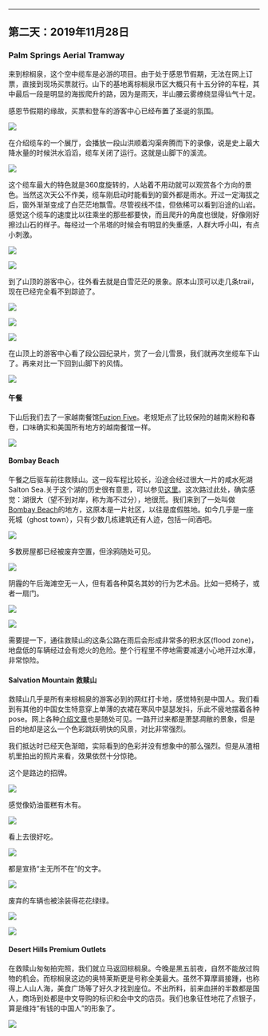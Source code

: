 
-------------
第二天：2019年11月28日
-------------

### Palm Springs Aerial Tramway
来到棕榈泉，这个空中缆车是必游的项目。由于处于感恩节假期，无法在网上订票，直接到现场买票就行。山下的基地离棕榈泉市区大概只有十五分钟的车程，其中最后一段是明显的海拔爬升的路，因为是雨天，半山腰云雾缭绕显得仙气十足。

感恩节假期的缘故，买票和登车的游客中心已经布置了圣诞的氛围。

![](https://lh3.googleusercontent.com/aPWKEo0fUcA-VYlyi_7btxNJRiR1WJeTYMk8kYlSTc1cYbfJYRMx-zmR8pAQaLG_wuN3gs8z-ML-PnnKZK9Ewd7OJN1ktTzzvwfi1ZuFc6euTt3RiUyhbNC4EL30Y7RpuoFjcFy31JToX8Denozs0bAR6nHDf90BBAMUpqwGqB3ylfkVHbw6Um8AtJtGWVueWS5C8HaNf592xxxemGembz396yqXIS7MdLnEoPwGfplAnAvRqsFyHihbb0q9fH9Bd-HpcjTLNNTtfecOYvusRoptJetY0srmp-DBuIhuDisUGRJCLbqEr8pOS12mIuAbk7hYvqin0CZK3cszNHDHmFySr5Befh6xDC0n5daJxY7Gt9G66nE366uNa7xFs1Yl2haFXG70ylqO13-p38dKLMnAlDhXITEj4b0IQogMfGZEGOswtn60zMbOq_fTuDHql95zOs4UNrowyIJXl9mGqHoDBGVvmOFIpu4_F693hZrX9SOzrCvhZ1yJngg-mDFqWl7iNmsAhzYJ8vzu0L6ZE2PEb3maP7KdxWRNNBsyWr2js1ooasPXh6AtQe3jD2jMcL75lbruIVRak8WJeiVTfDadhKnCtLHVRl3dOhmOzBVyOmvH3JVSKnAxMpxTsPQ7LIOBiEJOXvzmYJpF6mM8L7f74CryaXgr_wioadAih82nHkIO8avCdmY7ZCeIayF1Q5Sb2PZVfI4vfyTjmep853Cr3_VWgCEENC6JXq-RbIg9wBaq=w600)

在介绍缆车的一个展厅，会播放一段山洪顺着沟渠奔腾而下的录像，说是史上最大降水量的时候洪水滔滔，缆车关闭了运行。这就是山脚下的溪流。

![](https://lh3.googleusercontent.com/r0rNUFw1k4LA2N4p9P0CjZF4ykQ1xZKl_uUuko4Lcnmzhq1H6JXltJczKl6JkhZf0WH5qAs3HLFB7JiEyL1eTzojb7Kf0r97EH8BMSZQWyBhFkmJOTI8lDyoqmPFXxmAHFV2lRrQKV3VGYPxMX3woJScWXc8n0SKqfp-RTNvlbCG2qd08YTc1A17QS9UEqvJRmrEC8GG4uzrfUKPL9DD_m91_G_lo6UDIa5LMoHp8k5_t0j4qBjf9AxqXLcg8k2hmxjc7A0azU9cHBiqm-nHfkD9CNDRuaaaH_0A9tKGHSHizQ2ZHfMoBa80d24SCYmUYf2yUIJFA9W0CsuiQA8j8cVI2HexjVAJwcbY-dyZNCQohLPsON408uHHAPwP0kkMVtNU3T1f6frvYfUkQOAmADF1F0FE1VZdxRh1zijEpgVxWgodL9O1DQzc7iHTr8A-IjolCk_XVdjfJyitam4ghofz8MAqpKQEDgaBRPbwy5f-IwmN95tWE7zyga9J-GOFo7Dz-EOE97tqX4qoEiTrp5ul_H4dNgEjQLzCUXTTRJE-XxYK1ktyd8B-hvYzjbWpTYINuI2IDZraPicGlmt01dFcB0erFFkmNZbqdQ1jmmRqFQ0nmFzswCUntXcTui7xeav7Jc0hspZnsNvIScghcFNsBGhEycYHMSrOZXeX3o0cxr_bm8ZumdKP2s-LNhvgJuIOi1kGL-pJPJl2UqkJn1ONv5hApuoXqATTHS6H2YR_amv2=h600)

这个缆车最大的特色就是360度旋转的，人站着不用动就可以观赏各个方向的景色。当然这次天公不作美，缆车刚启动时能看到的窗外都是雨水。开过一定海拔之后，窗外渐渐变成了白茫茫地飘雪。尽管视线不佳，但依稀可以看到沿途的山岩。感觉这个缆车的速度比以往乘坐的那些都要快，而且爬升的角度也很陡，好像刚好擦过山石的样子。每经过一个吊塔的时候会有明显的失重感，人群大呼小叫，有点小刺激。

![](https://lh3.googleusercontent.com/qesh_oCmZl9KKwZKgBdsl1YkMTj2kada4BlH6xVCVf32tz4lZCovD6Sa_kzUPiaKIcO0sVXACK6c75-ZFmTQ5cQLjoDAnx7kStnNlTsdmnNfgnLeeae4K88N3Ce8Mq4bc7r3gi2IOxFRLFr48DvZ6fZ0TW4_Lk-85bXlH38wtCCw-41rgiqGNlHWyLpgkHAeSwIPxbdpKaUr7iUmoSXU2oXa95dHEza9mJz9LcufmF2kBuXs2bo4OOt1J-F6HsGhTxe9rvmqbneiNqnsMp0es8aITu9BO71l1wOpH1jiHEoH3rjlE8t1HUsR1cQ2livkeaRyNn1JXYKpkr6IN0HwV-FTeKIW555U3TJ88WVmHLHtEzY2mcZVAsK4Ew9EEOwdEoZmL9stmdlnU2NaalaeZ831THgC5tO4nDo5hVtbxsiMNNgtys8dRi3le3Q9dizJqZOZv1sxKBEXr1J-9nGfKIBgKyJOJOWcU_pvkaXRlkynIjC_NP3EcZ5mlRWKsrUSXDbAQ3xjCtdhsY09tah13FAEinRqjUZyCopiU6fLaNBG4rbay9gbsKKmaWL0NnK9eA9rbScDfHB2W1rR-IwyvnVy5dtwvh3wXxidwbjF-UBGJifsq__VFgfKxmbIo0inWfRZFjeeoZs-qONoV--U7M9ozI-Rjsu04W6uRANAsnSSB-6T6B6L2mxTsvR9N9ICZ8d3ULeHKuivAt-sni7hnU54rF8OPbkcPybiOtvD2617ZX0f=w600)

![](https://lh3.googleusercontent.com/NTC-DnQZGCvscgJa-J5dmiA03-Z4ZzVCnO8oPv1HayLXSlPB3saMQa3pI_TwQMkHuMxwjpxDgCRcaHWEbAYux1WtcEf4pL_mToz96g0kBL5KwQlk4clUac661olGiFh6t2oIul42wS2iuBOCP2q2xiCqFqE5CxrxycL2Lh860i8wim21ctoRYd0s2Df8SoAh_80JjZlHonScHVbxNNbpAM6aezvQZ7JNKpgBwid7EcFz1H0DgiNdIZ7NQ7M52Y9-ph2QHFOcvTIeE6_WeqmJcKHvfewv65c8OVgG10WtEsfgrdoG_5L_b3PcUGA4aOotnpvX3jtJv_7pr1T8zqYiyVFDXF2Y-_p5xZMeH4_bl7GlbfGtH_t0vQQlehu578i_ZiKEylxy-t53OfbNfvUethlcdQj-TVeBsUiiiJTqrMgHZf6ZlSP2QVJ-5g8TtXKjw0xylEhXircgmDToLgv0A03chn9uQg28At3_03N3TxwOzBtvidoS1NtUn3m3GIV5RdkBlEr1vfVJV9E5c4bSu9hSI8KEJHZVqk5mMofFRN9rSXeygooRzLqoBz8W7SLdN0JvySJKmlmdtiWO_7D0q8YBF7WMAK8cD_4da0x-7v1sXufoXUC4MqNJsVqgFv1eGKy8auwKmWzpsLzOMvgjTJm2xM4BT0GfHi-QlM1gh1PkPmWnE3Hf7IoV8L85o6jlt6sax59uUOQCz_Q4mnQDO5CrrD36GDwgXQ-8NI0QXbdDweMd=h600)

到了山顶的游客中心，往外看去就是白雪茫茫的景象。原本山顶可以走几条trail，现在已经完全看不到踪迹了。

![](https://lh3.googleusercontent.com/srJVg_OX6GhilX7QdL0Ja6OnkJQ3phIAZoScKkH5RGxBmXvX4MQEIoQa_zp_ya90eDPf8kZVI9tMfjE6LckKydba0U7X4dZBUfqu0Lz6NZDXbdgWJBTbYwWCy-HltglsVuYpXywISPTcTO5aySXJPTkckBR8QZecDRPASloIzMW_gdb8kSBeCVXxoJITUyJOKQknUAKMjT2WmI-fseDFvqOnZkXGiIbZzM7i75BmUh5EVkpY6ucUMPvsxc0BsAAELUzpQt7EDSiwBGGy6cNi0yAvdMkYvc0DML676WRVrd6NF0m_LXCocXUVvmGXyt7GqcRHmgfZflvu2D6dtBBMeajS-veE6crNuYOzrWHzlJjkZ8caoP-AcvNXXifBI4a-NY6et1n-sbZUn_QoGLERS-EDc_vkchBZ8quy1t7ReS3YvaznzrEVGbNQJrTzN_B0EW5i4WY0FvlnBeA6op3EbprKsnoaNmUNxZnbh3akveh53UK-7wz0YdqvPT4J_jsLOy1R_mmUsfLYToTVGXWKuerlbVL-ey_RQyZMSlrbaPZ7d6yN_v0TuDGBgYXAh1lDGm39dcGj-MYv6iID8Nrbrp1hsZNvYuwK4B7IAeCwdjIKxTsrprcJCPO05FpGBdCDPyOudltWe9LgEfrvd2Dk6EOuvfjINBKssURbup_EZ6X2QH4IeeRPds7l0qVcOXrx0Ty6WY5gDs5mvQu7N3ZZ_mMgQrC3Z_z232Y_rYgHMQrZyocn=w600)

![](https://lh3.googleusercontent.com/po67xnenlH6qJNELanAIIrh9CDfSPSAjVm55jQStVE4EhAcPGRHWs6TAegcjG_6Xk-bog8uKnd4ljKJFKGc-0oY5PjzJKfQSB2OIb7jC7FTtlnL2FKr9GuF7b-pmTwuFaeEoN8tMXhr3KRe6o0Xka1GZBwQsXDDgQSGOWqiJteBg5H538Uk6e75Chdim2yqW2VOv-GasHEiW1fz-gRUBBv2FiyuVcIW10u5bGH6S8GupRGou3-UUmnDgH-idw7Qrm_5Ho61l1LtWlwieIf0U_pNnWtZYeJvDXrYx7GC1drNpQI0cb6DrG2zdfYaPhd5LYbDeYE-84gr8b_z_Ph-vEkzYYxE6GYhPhe-HfuBP8C-NTP8qsSJ7VuLX6meF4QTN6x4O7NO_reVDOvxDRn4AsM-sF7sPpsC0KM9YmJxP0JuLQqZ2ypBv63kCLk9oJ4kkqf0LM40Oz6a19lf-4wafNjwWqeI04PdFkZdiwpJ_6MzAqeU8SB2CXbsztmOv_3_6FREd2FID1Ab3RUlPyzXFxh72hiFDBYcvVLcryc43As9mRI3MYahSBMKoKa4_8GYxNKhkORwT0DmhDGo5j2dlbwQROZ1rZ-s0D5LQxQgstJYC0D1bAq3mYyOd08xMaGo7hhFSFtAO8tUTmIKH330Hx9L670SQ3Mw0QlkcQAQ5IYy0FVXDlbjT5EK46Jz-LavSjznVzsevf6RQh0SMWSPUf1qvhJgc2kq4no1xytS02R1u5-It=h600)

![](https://lh3.googleusercontent.com/q1uWkaL6JSPB3qp8B7e4b83BIp-d4aW7z9lIwGwRUjRtcHH8DdQVLjOe_Z8C7_g3D5k3wYjHD2Y3QmYYJJpg2MxCrYGrpD9cQKqJWbKF3zkf80j2a5wlavBkrzR3-4PoG_x7pq1UQB-msKKQv4bkuQsRrxUJuhS5aPRy694oX7geLt8_IWJRjnWx3-hhrB2vTwInDpXl5o4JQ2koGkL3UGZB5kNxNW8MLHnXMf231VNLknZbvcxMPB-RXownIwndjjXW3ziTppH1zobIKS-7lQbKdSuSj2sOwNQnIOpgyC-CtN3ekeMeyB-tXHSaRLkU15_3MSdPpus2iIANQMAuHMUDBX_lF6F5meKrcXQstQfRzvd-ACsQfAcQy8ODK9bgLtAzGua-JwXbsjic8Oisa2GxsM8VdaeeyME3QC3ilBNvVubk5iEKrG_q7j3ANbd2H8TRV0zVWmjaIfUexR6qZ8HLqnD_8zKCCK2MCkITPwQXIRI_YGMUCm-lXfU-mEo9LQLFpvPFwUMSAZKBeIF3Ep8yPLfzeQoh8Zrf7SeCt62Je7170XbhJ6kW149GeyWU6hHq1b1CKumsqLd1ozPuhsglO90L0WsVE2s5rv7m7yWf8H6ZzT5H4V9GYZJyVMSpWlY7PxobanFeYtYyLPL1br31CcmkqiI4zIn-PH2Nsz5n5wTu6-6BAuMnNbV3stc0ZHG6s7qW1dftrPWY3zYGbe-Lf3cKxevC6AQusyhHAA6OTlb1=w600)

在山顶上的游客中心看了段公园纪录片，赏了一会儿雪景，我们就再次坐缆车下山了。再来对比一下回到山脚下的风情。

![](https://lh3.googleusercontent.com/R40_XbCO2ySR8q_OrB4iHQp_evQQZQqc6Tks51GWZedypW8f0UrothK6BWB4nIH63ZNd_d3TAuxm6WSiipPr5lODr2JUov2aAuTGYicZAaXPpOByu0eDBdoErxdLhPKHTAIg62M7IGBKWc4-GN-sAX1bOIu81U0MQLGcwbAPyGveXlUcoDC-BnmBx3HrmcYQ7KWinoSprntJZI3eaOAsJ-6poCy6llk81RXK8NEA5dh9_BOQjaFa6JjXmy1Kq686jriX0XLwFDnqPOTq6Zp8zE3Q29i2RqZz5nniNZGzWIr4mkYJMp0D6PNdJNF3_ayzBugTTAaiV7nMYDOgbqUzwmBUBA4cLU1TrXLvjbWAFurR8RJ18INCu8zk6bo346xZBKqoKxark81rXpAMzghc7B9VgEGh7j34JGKEmX-YpVcjIyqO3xLnE-y4Fs6-SxVITdenglHez7xe2E6z9nY4AX3UTctHuMfCcDZ4c80ONz4a9gMR2keprVBTHQswj257btv78Ly2bp38F6w-IIBiilRNeMhS1baaI50mnWumaJxL6Z16pfZzzNaVxM9YeN2dHXjuaFnDc05XujGhnNgvdPmSbgiBpecHSsNJVhR1JDc-ZUefOpJ6U0jpT6wvcwaMGvTBg5GLmsNeG-8tY2SzTdVocacreV8dc_Rdt2x8UFV6EqSLI4lxMATB-o20ImHNKjR1y-QGzxwJjGeD-6Hjxzft-6U0WlQF0A8mCOAPsXJBh1KK=h600)

#### 午餐
下山后我们去了一家越南餐馆[Fuzion Five](https://www.yelp.com/biz/fuzion-five-palm-springs)。老规矩点了比较保险的越南米粉和春卷，口味确实和美国所有地方的越南餐馆一样。

![](https://lh3.googleusercontent.com/MUgqngQiYyWsXY2xjc1H7-wjHlmOGHL0htKJv4gNhciiT9Y-3r51Vdmw47d3ygfBvujOJwvQ3jZGPYMO9Xu2Jw2ChJKxOdqtlokK7QVaGBUTvpf5-ApppNZFHz7egebEyKwnl-KA_vT8Y4-kCpaBb3tHIP2lhTSgfpDi-Ez6RiCfrV8KCQRjWUx10KCW0qBf4_zvR_1jmdwCxKwt6AK6nb7B8hdMSiTsL1itOiJdf19_9sSOlQsUcduUQyJn5Xs_M_6zpJemVrd1TqqieGE4JCCthZnS_QuCwtv1y0CCPW_N_dsdKtsMjFensyy1UcDI-TILHt7YllbI_Ns6BC9kaxq_5coNhE4yJvelnd3ppY1HMcqtQdEdYa_HElqrCjQIgtoHpK1sv2ZFm9SqiKwQFSdIZMvzibsNHgYj3ygJLEopUbjXx5DK5P8INguM-P5WtBBiMqwLn1gkTkcI-DvRu57xzLhhHlwrI-rcVcmLnP7wpCnydtn4fu7Vh_i3AaXlrQygN2adoATHFvto-ZL_nzJlImG7v37C4-QoERnZLsijst-70XzdIVEd7OubootAhmSAjtv-utbbAWg7heD3JbwTrUBS0_16lIojHiCk9qrkhO2Lx0OOcLZSfv59uau1-rp8mdocyipS5I7H-TePOjFoIvpgDKm6c9yMFCTiXZbu-WoR_z4ddclwtwtfMHMumstqUUJxQfHS_dxcxiFWk8EyS133kmANNILhQ4Xnt7Xiixg_=h600)

#### Bombay Beach
午餐之后驱车前往救赎山。这一段车程比较长，沿途会经过很大一片的咸水死湖Salton Sea.关于这个湖的历史很有意思，可以参见[这里](https://www.bbc.com/zhongwen/simp/world-41077095)。这次路过此处，确实感觉：湖很大（望不到对岸，称为海不过分），地很荒。我们来到了一处叫做[Bombay Beach](https://www.google.com/maps/@33.3502782,-115.7290589,1321m/data=!3m1!1e3)的地方，这原本是一片社区，以往是度假胜地。如今几乎是一座死城（ghost town），只有少数几栋建筑还有人迹，包括一间酒吧。

![](https://lh3.googleusercontent.com/XKFxd0PSnkTFqgqeB0lruUnGvZzmQk8T_A517wQSGJFPUUT3qhiIXdDliujUpg2HmnVJd-uyvzpgp5bzx3LPcsIpSlNnrVJCQz1cRlXf2Sxpa9lmxK50kJ0pOi-Y-aRSm7KPDpapqsN0rYSYa3K1FsMdte0JmzaN1Uyl05SC-LyP80g7pTJX13HBlp5exHsxkJLu6BfjMHAp35w3yjnxCBIPCb5JP9b3oB3thv3-2p03gYhXhkv877uY6N9Fm375bpYwlFT6HMjZcQUW9L6MIMD79Y9PU1tw_NzdtUieEXGZZNMayTdsv4Hf4uMI9aa5ScfHfL4MLaFT4pyLemq8jtxLfNErRrSN3N6pKAfhlhpItA6F6pojiec6gEsKeRrZz92O9mtatqT6eijtPP0MYGPqcp1CZj4GyX1oP0q_3rg6qcAkLFh1SgYHEe1RoFQAIakweANUWxzLqbS5K1S_zocARaViU7ynZ_hq2y-3i5y--sMAR0K2tttbiY1O53UrHwLIY5ZneJfue8pqwAu2kkgBLMtqZTT9EgFJuQbfgPJfZN46v4cCKPppd8WQSLPIayVS8W2pjBp_ST_GMAYhTZ1AwLvMSW_t5FFSAPSpu_NgXfwFfBwyqoSIjhIVq1x9VIJoNloIR9qyDjvr97TZIvLwHz7VE6mTuJ8O51-mKZsQX9t_xM5zUSpEhu0T3drV56f31Mkw5Uf8gRmRIlYoVikPc7UEZCB0o9sPiywKnmC87KtM=w600)

多数房屋都已经被废弃空置，但涂鸦随处可见。

![](https://lh3.googleusercontent.com/M8iM8uWO4RdWRLPJbETetaQka8mSaxg98EqKk7nykoa6XIb4m0qv2djTd6azBPLKmpY-tplexyNXplwSB7Pqnn36SUNpktl6NNRE5mWcsuqESpLkHSQJbdzYuxb9qtij3L99oC6p7Vmk0fWv8rgltiM6JVVQXAmuNj_7PWq3AXzYpfk5YV5TG18W75xNj_g7uX-dBUYb-rSwUF9i_CiFoSpMED5d6_zlwA1pI6dQwwKq6Z_qtcbP48uSLTD5o_qcmO-gGosifvIS_6l4iA2YqfiHr3BFIAAnVpTDDU5WqhnsyWXxlcsSb3lPvSjD-r77-TiU3T_b6iPJca05qcSsAT8fXQ41yh55IU-L-J-lBSmwU13fzaltRljm5W4Q_899An_k0K0HQIhwM9pYtAZc5HZGnqfndAZYeVXbF6VcK2D-xph35EaaM1tBGnQBUscIJfLwTg-t7tgfgZfA4WyqLZ78ES8KOUt9NZZz2dlLGtHMWMT3O1JsS69q1eaDHRd1HoiQpcwk2C0M3LKAhOmOpVE_oIkF_mBSGYbCZaRm0TwEgDOqzL2rl-KKiCXKr5Xbn-zmQ0Bi0uyQvgSDlJkaq89YaaXaP9DLT52Eh-U3li8an5UCLxsbCMZ8Dx7LIPOZt1seZ_PrCLB5fwj9IqwsVD5pAknZPnSZ7Y23YHkEPuoH-KSXHHL1dZ3bWHSfB67FNXkKRiV2E4VScVThpVAmzsp1TsVTur2pS_qg6dBWYW5m-JgQ=w600)

阴霾的午后海滩空无一人，但有着各种莫名其妙的行为艺术品。比如一把椅子，或者一扇门。

![](https://lh3.googleusercontent.com/KHYH7wvPGeKZGqbVeit_1R28Rwc7iriCUtcH7EnLR5ZOHUcfTN_L0yS32G_E5viqeuz-G5-hRNo059E1G6t7lUKEkpleGQ8-GCNZ-fb0OZv8CRpeYeMmx1wrmE_N5aF5At1DaYrwaBZte2fJ1QZSjiWImPafn8YK79UJRvIRBlM6x1LGHIyd8PcXyhTTpteNLLZtqrDc693-u3Ci345irK3rqkDJeG7T6JVSLt3TQT6vv4ACapVCvzL_WLVqvgRwuzXjmE3oedpJsg4zsKHoZmfuR2ayki8TyEZu-01BXi7CpS3jfoQwxieQvnU9cxO4MCxvP9btGAzpz6-I6TepwQLVHirbMCCasx0Xi0fzzvja-1LuLv1iLO2n2IWUd49lSV7IjRuoiO-9pVU509h01hf1tOBpUx0DZi1D85VG4KlkR6hYBQada9w-8UhCLUJv3TZldBdESYQi2Su4u6nQrRfZiH9N6lbMkvWYSkN0LYxlgKZ6Lle38DPmz6lL2kYlTi_FBvhgnjm5rgjW5e_GII3PTEl24oa9mqYpCZg8rDFIusMjjIigRCn2hdr5TTdAyIeS_-Rj7vr9f6hZYeY097FWpe1-9dv2VaHff-fnGxLcQDMpgqruHoEV6ZXUd35W6IiZ3gkb7jLTCIXFUPLhhwhvgZEaJp36xFe64AtmtUK6pTvi594dBJqDhSgJwc4s5AbJUwLluWsfSsy1Ynz9WI_dQJgMrj0bESMBrZSoQ7hDOl-Q=w600)

![](https://lh3.googleusercontent.com/G664JnaLRbZrwvBVGGOgHgZ4eh5Qngrj49RrLWyZDdDsvniNM5-PPJ1TawWL8esbROx-3KKdYrrSh9sQLGi0mSoH_qOMBfnmmyJjM3CGFi7OgfJa268SSqKI9W2FRK1cv70oCMG273WqEEkRxJGsJh-Wez5taBVGw8VyszY7v0ssZ7qC9bAfy80SKfy4G2Hq_Im3m3qhP87LGGR1SBxbSDxSacuTUL7BXg2mEnyaF9dSONMGgQYJ3KRj3LLvaHPdvEJk5vECw8qXrATSLa86eWcJqhkiXSS4n1UUyJC9NicUZ0zMF-LnFic7EeXDtzpGNYSP7XWdynXPb6gInCZjVs8mr9DH7SaBXKItYbyoaB7TasSH3LJ7PJ9KDfCa80N-hYBeR4jxHMr7Nqe4rTe21Q-mnLdls3Qpxhez7MGp7CLruXpxjmyyUeaKgitnwy01Uw3L3UbsrNN2M1MvLn2gRyV3Jp2KnIPDLaH5WgkHAAmJujcOnUqI5bUxKfIW651FCI0qczra5Z0SWcOQ0CQegig9aaKUadQt0kYJJ66HGL-E6HeNUEGw1CXMiL1KNzyvxLEFPKVbw_7jyKtVj-YAbGy1YBZLvCwS63I8TX0lyoXtUm-PanVcqqmcuDpu7wP2rYOkajsTGrl5ImGxmf4qjiOMMLl8LCgk60YPdIO0z6LwUaTxyyP1lqatyy7eZlh7guvOay5vJ5yd5zXd0b25qGURRrjJTqv-I5Gvkz_0zLABhGzf=w600)

需要提一下，通往救赎山的这条公路在雨后会形成非常多的积水区(flood zone)，地盘低的车辆经过会有熄火的危险。整个行程里不停地需要减速小心地开过水潭，非常惊险。

#### Salvation Mountain 救赎山
救赎山几乎是所有来棕榈泉的游客必到的网红打卡地，感觉特别是中国人。我们看到有其他的中国女生特意穿上单薄的衣裙在寒风中瑟瑟发抖，乐此不疲地摆着各种pose。网上各种[介绍文章](http://travel.sina.com/article/toutiao/2309404114813520359139)也是随处可见。一路开过来都是萧瑟凋敝的景象，但是目的地却是这么一个色彩跳跃明快的风景，对比非常强烈。

我们抵达时已经天色渐暗，实际看到的色彩并没有想象中的那么强烈。但是从渣相机里拍出的照片来看，效果依然十分惊艳。

这个是路边的招牌。

![](https://lh3.googleusercontent.com/_8XnyRICzx7sTX9tT5XgkJwSP2H2wSKiMRRQ5WX-rrA4XjXqyS3Uzhs76UbnztACQRX40JAdUNxLayiBViVQqhTQqY-gX4__y-x9_WNsscgXzkcKIyyu_07-vQRX1ng0ZMRJQ6_-Sq9_cMJcicArjMitDLhGgXMC4neQTpNvirj6m-xo10sMzVrjQj7COAyDUCp8ejfzLLWyB8Z8tT6W5CE3qBqEl_bYunp8s8ZlYW_tFGCqCUeAMH-AcCwwlk2rHpy_8Y7W4IP6uf1AikvFOE6b-jXCtmUuILWnwtE_tkt5wG95e-m82S8XQjdNvIszU8VnRCzzRtgxzSxB6bPCDx_uigICy-fv6ORanefto63i8Tcjs0Lfp2t8c20nSemM2tXrHiG3HjrFi88w9oagLQ8mnTm45DEoijZCGkA_kXTQTJqchD9uUNOah9kqdwEdKl4xe-xzaMKdJXVDevysLMHmFJ6fHYi-5cTmFu6IvRZXAu6OouQWD9-BBN3xIlDpfA6TGnh1SbdbOJZfXRERx_jZUnKJh2YG4WqwuZ6Wt63Zxt033coegKtVT6Xpjh3Zf8SjTBz192x5dLTBT9-nYHAYE-pOdQS9MX1XS-w7xXNrSAmLLeMK30SvlMSrY-CZoItZ-xAsseXUHDGf1n-_LykpoTJtbeScAOQHIE0WNNJVYHxn8NP7P17pZ5HjAGp23d6G9ovrYBDCuhw7dy7CNMU787NadZEmjQPi9RmGnpD763fM=w600)

感觉像奶油蛋糕有木有。

![](https://lh3.googleusercontent.com/gvlLfel4qfm7POfIHahJl14nolCCtFh_KJxQG7lCs0xoYv_dNSvSn1thgrWIgUa27Yx7TObKQka7dJrxqjYnLPK199qFQElEjdxSTNgWfbMDDAuyVRmLkMlcP5hlGhpydcCtbJqDF7AmwsDMqvlXUi4J9M1e9I7uEOImIwa_1F3uAgroOIt7-ohsFhiXEY9yRwlrizI4jgRGxFbVdTOq_Z6bkuY9fhORaYKSViR_E902my2EEq_r69qRAFbtGphc1Y0Vgz4nfBzaggP6sfYo3E5N9Mg-KAUEoRg_1sRbRROj1bT58cBxYhbpjYrfBQ0H-SVYiZokfN2ak2kuoS713DwFPVsfaUUEKbYuZT6UO5ZpezMlZfUuIdt_QK1bnMUdEbK1uOiCkXb63c1iiY9RFoTXlHwc1CknfhqCEwZI3L9pwh0OrlPuMRdwC0ROTLBJelmIRprRVVEqiREnQwkMeEpcgkqjjmRtskEEXZ7V1sMuoaJPFRbz5oP51QBZsduYHsYB2GpmR4oEjetudcze4cg3jm3fSOtCU3Ozo_V0obyJ4Apu3-oj-II0W8lHwzH-H_oJ8CSdPAqn11w7MJpvk6Q0qEntEUV5R8n8WGBcZY8FgkmUoUUFRvni-6ZdrmrJFKskFERcfCEguyGJUM60fgvuVkDyYaMXpRNTfor8ZPOGRX6EQ7rZE3nnbfCyhEhoZ1mE4XqLz0kM0hFuBvccFjDhqmVNds25iCA6aRkMX9qsHb36=w600)

看上去很好吃。

![](https://lh3.googleusercontent.com/Va_CmF6TEAeIqz3T7ZIq5X3bWdJKCF4bgzPc5tmSTZfqC-VmuWalvMoUHEneGhPtkjmpimj67T_u3pQRGj7WlKMoZPTIf8C5kmjFKKx0n9MPNblm4wF1E6Mey8B8R3TtlL1M-WiXWy6sh8Ki5cfZk92Ok4K0XW6NDz-Y1owXB-Nbz1j8dG6N6oLv43qSMe-GQY2U7SxuZWWWkFDciJzW-sgEaVlcSDEPbnGO1TY4m2yaCu5p6mixRTut-i0clFMzwE7HrOCUCpOyTO6_KObDUCMUqyx-khv_ery2dUqnkdF5w5Hobe2xcQICsjr-HaSPJa58HnFvoD-Pj1hRmb_iLTAMueAqencCnEi4vgR7S2UsVA8GMauHCrcCSj41ftNE-75zytoI3vaS3wpkadZ9B5BMn7o9O585krip-DSpeOc_WEG-phIzyom25YOueLEvHmmqEOcW787Ya_k_W6AqiuGZMZpxIRcSoA8yYjbQhuQvza73Ui3vEBLWz5yEdiHFkVd-FoKKXVEVJTKAblAVHzfxZPqhPVzd1-DQ7FZ7xV3BKSUciOXcv7b4YPmP4LO_B-k2IH2RJMUbrqi23KneDyBJ87Xz-wnsZxO4mshpZGPtqZY1oxNF8w7e_CkXEF885zyqvTQuW2efvIk7bOEvO2wMX9JYsMvKtKTIrG8N6O6BvXm2_xyLxD4NnEFj1kuPTMdlIUkSLe0LwQdhcINekHQiJLXrZqLcljnfkWB1swpdlstS=w600)

都是宣扬“主无所不在”的文字。

![](https://lh3.googleusercontent.com/1_uqdyR61dLiag-WiePvBa6HgrzOp_-ipLvwKuCaoqadsobtqwiaKKhStjQT3u1LSBP_ttPG8_fiaJfT6QvOL8AXE9YbNkAf8Ly-xQQRLW86gSRgDlIItJI_JbUlY7ZVWVLJgTNsjiM-sKTYuH5NFHQmxRSR4kdT8uKRrH-CtKgUU_9rWJoXY82IvVp7or1_dEDIxd_6_0zH0349v17aiV5L3k1yFtPgoXJblTttSNsJS0IjCWZrfrIuZbtxLGifNZjheXEYMS1YFIyLHMGy9Z36aNNb_yR-P88THju9XxveNnUaYBKotAK8N7A2rv7WNL5rjjRj9C13_Js3tKYYrsA5oNkv9ShaGMVFxkwXWT65xvrLPxdgc8xVX1pJMZfR6GM-doRjNTcjHud9d7JZZhlJ3--MxgXrfv1RTHHsju9nAj7PIVf0hBLF2vbqRndsxKSa17m4CBop20IsyE8Wuyqb5rCXTl4j8z-Y1YyaAnXjwolpXbxrLLJdTLhxOS3xzVD9xxXxz1L1_seLL4oehjrP63xAp2XU8WCfFeMKTaS91muLgM1OkMHtLMQGUMR54ncO5ezK-u2Fn5WIZ8pX5flnv6Mwx-1COW5qSOzXUX925au7QnE2P5Nzg6JEPOshYYvkHF4NFz2OH_Op18ZYZlv2dOf4Vq4InIT3IKMQjgr0pSdjgrTAxDpiA7dKSPwbWjrFSsBga0oq5x9_xFg05D8LDWqB80aKmVzzHiYIBDiO5Xz7=w600)

废弃的车辆也被涂装得花花绿绿。

![](https://lh3.googleusercontent.com/J7TO7ORCY70mC0mjJi1pE3PeNhJL6PkuAdegoqKEw3f9qXob_RLmhWLD3ch_ThF0b2FpUh9lORNJO-Pv9ZtQNB5ylRrVXTTpqlrPU_f8wQzmVvNf7759Ujmhxao6SkCXeEbt4DWaX56uZa92N9QAZ8-hsZLLK4OC8c73jiBfcpzKU5r5WjC6xipCrAoabaA2YTA6EQ12QHRwEp3_GwIJP9-xa1o_XzZt8vzIVBYIm_2aHKFGYpzeg57Eq9VvykeqhXGVLidGLF2TbqLpsAedkR6-KYCSm-1-BL_goX8KXbhGFSHz7Vq9bquwXXv-M6_IX7DerCZxnm1kkyb5tt0rmXgvpns3DkHIBR90HbojHPjtVsJWFNmtb8l2pE67M_nfgRYoGTa3M56SOHQRhHkzZTRTieYNyH5b6MQkSmq2IPUtlBhnTzZhwc1tb5cTDrK179bh1j-Svw5-YSomsluFseEJMdnkjD4VQ7f9gUU_ezKr32-ENwNdUrWpJxtN5s-yvugfcuggHv4ZZKP8VfPWd0apUhrTyQf5gQ3QVr9gxRq_uDjq_rHzG2l4xB2pm-3Kd84OmvH5IstA2WDGVkPAWnxzNK0oJHpxy9N8P4-TwMWAMebj4tBzYDL0s7mUVvLbPAeKC83OKayvrqq5fUH11DEjR_a5cnGr30BsqBMxPb0HV0oeimLeR3Ek-yPufm9d9EoRRFXQk80EfPXhyQ5o6gNf-CZ6z__erN1iICn-2lUxIuLv=w600)

![](https://lh3.googleusercontent.com/oYOwu86d7Eu7Yqchi0lY3mX4G57qfWqfJFQEBk_1hNF1kUjEyoKeLxNu5xKsKFkPR6wK2Azq7etpLHu0u7uHHPzJ7Gj-gvAadJ2-wT0I6yir7pnHJ_fX97EO1-GU6A2X1wCYH5pwOUfIzcDkl1wDnmS8bVj0HeY4BcQkOTe8ubFDQ_Ils52Uef-wEfEcbqW8629cv9RhCFILlBROj1UoBNQZrTGfVtioPTo0kGT_u3Esl-31gwrS0WzJgFqegKWcr_nvvkgFhNMeTG2NOri8fSNMYxKtgzIZplSZh_BV9S9adxOuTB2aGw_sX-Ubico0Nc7CrCAKAJZPz3Iq8D_52jdzivtQkuYc5uIbxOjXqukbwyfcWhZzlYWqguHS5VTra3nd9bKWgE0KUUlqKABNlGTbzFnxMJcdv_FHobLffQfKrm7YOHIf2oDI6aOe7xK847LVwW_g-tzcEp2b42PH-Kat8H-CC8MrF2ldkN3-HjXawqRG4THj1aHttwGly44A4TMENDpPvecugqCHFRzaQmczMC26H2_u-NthOKrub6jwg2Z1xHAAo9g2o_aH4OH10tv5wyo93U_HO12VhBaLhebsGDKMlVHMNUtolNk-lp0iy1CSnyrsFmWK2SLOz8ANgzeYimfcGBicXkCxTN-Qg6RNokKpjUtNPcU4BWNkoNRPloEWjm1ItKjUCTHnm-fyfkLqnOl_IslXQzghyWwaK4v7qWQYtPTL7oy6kXV7W0sWqRj4=w600)

#### Desert Hills Premium Outlets
在救赎山匆匆拍完照，我们就立马返回棕榈泉。今晚是黑五前夜，自然不能放过购物的机会。而棕榈泉这边的奥特莱斯更是号称全美最大。虽然不算摩肩接踵，也称得上人山人海，美食广场等了好久才找到座位。不出所料，前来血拼的半数都是国人，商场到处都是中文导购的标识和会中文的店员。我们也象征性地花了点银子，算是维持“有钱的中国人”的形象了。

![](https://lh3.googleusercontent.com/FJxPVHkmCfBDi7ToCmCTU9huoFqAm2gEzK449lcOViaeyR1Q6lOcHqsT1X67ABSD4iDHtbVNnIh9I38SeKYJ9ilwqcG1kie5_gnhCrVCQgJyeoPCm_En_4_PxBxG4UHMlu5wl23-_mhpOaP3ub4gVWZUSvsCLBNiENPtWZA0XXK0qOiLKaY_Pf4WLojvZH1pQEUpi05c9uREkHZfZaYwSvkyHiXcYey7qCRvZPyTYmBS6Uyjy9ZvSdSHUkZLciG5r9oZZGuLafj1Axq_XviJMdYp8fuCkkAeJlOJWc0jfRLJswaOgcwVOxC2R04eE7gWtZIRG4P43uKFKRtgxfFY7UMXxYs6w6oZQQwxoIRFI45B8Dhnj0zeMkr2iHgaTT-qOCFHqhkkHvYp34mHyjAVdfdp94Caxc7rrSGEGfwsRG18ZaWGGloH5se9N_0dGN9Vl9kDdPrBnaM_68ZQwnG6rLqT1G7gZdCx-uAbKGhxwyxfBDrNV1cBx-fsTj4oqOZif3gLqLPyxTQuwJZqX4WzF-CyBg72P4F9MOu2YvXj32PHhemv9gu1pb-l0y7ofoXf3JZ7_F6aBkc5JpCrjypgze9GG5m9VsVQFvEZRB4X_41XNJpmiot5TEnmoy1KhGBwpqwjMJZkqnR5qvtLzEL_wPlpsFc3a2xc-L0CTcGB-yL6qA0xL9AMuUcXQFoON4T5gYJwxjIqdsaqQ3_axma_LJMsgk7aXQy-WAvrDKi5hJ6THD9B=w600)
